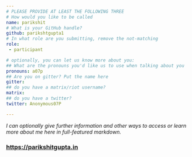 ```yaml
---
# PLEASE PROVIDE AT LEAST THE FOLLOWING THREE
# How would you like to be called
name: parikshit
# What is your GitHub handle?
github: parikshtgupta1
# In what role are you submitting, remove the not-matching
role:
 - participant

# optionally, you can let us know more about you:
## What are the pronouns you'd like us to use when talking about you
pronouns: a07p
## Are you on gitter? Put the name here
gitter:
## do you have a matrix/riot username?
matrix:
## do you have a twitter?
twitter: Anonymous07P

---
```


_I can optionally give further information and other ways to access or learn more about me here in full-featured markdown._
### https://parikshitgupta.in
